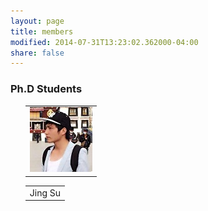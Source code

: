 ```yaml
---
layout: page
title: members
modified: 2014-07-31T13:23:02.362000-04:00
share: false
---
```


### Ph.D Students
<ol>
 <div><table><tr><td>
      	<img src="./images/jingsu.jpg" width=100/>
      </td></tr></table></div>

 <div><table><tr><td>
      	Jing Su
 </td></tr></table></div>  

